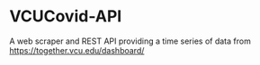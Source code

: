 # VCUCovid-API
A web scraper and REST API providing a time series of data from https://together.vcu.edu/dashboard/
 
